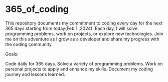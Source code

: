 # 365_of_coding

This repository documents my commitment to coding every day for the next 365 days starting from today(Feb 1 ,2024). Each day, I will solve programming problems, work on projects, or explore new technologies. Join me on this adventure as I grow as a developer and share my progress with the coding community.

Goals:

Code daily for 365 days.
Solve a variety of programming problems.
Work on personal projects to apply and enhance my skills.
Document my coding journey and lessons learned.
